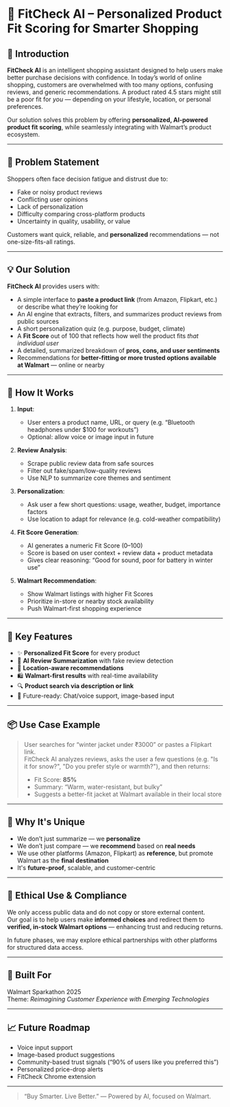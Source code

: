 # 🛒 FitCheck AI – Personalized Product Fit Scoring for Smarter Shopping

## 👋 Introduction

**FitCheck AI** is an intelligent shopping assistant designed to help users make better purchase decisions with confidence. In today’s world of online shopping, customers are overwhelmed with too many options, confusing reviews, and generic recommendations. A product rated 4.5 stars might still be a poor fit for *you* — depending on your lifestyle, location, or personal preferences.

Our solution solves this problem by offering **personalized, AI-powered product fit scoring**, while seamlessly integrating with Walmart’s product ecosystem.

---

## 🧩 Problem Statement

Shoppers often face decision fatigue and distrust due to:
- Fake or noisy product reviews
- Conflicting user opinions
- Lack of personalization
- Difficulty comparing cross-platform products
- Uncertainty in quality, usability, or value

Customers want quick, reliable, and **personalized** recommendations — not one-size-fits-all ratings.

---

## 💡 Our Solution

**FitCheck AI** provides users with:
- A simple interface to **paste a product link** (from Amazon, Flipkart, etc.) or describe what they’re looking for
- An AI engine that extracts, filters, and summarizes product reviews from public sources
- A short personalization quiz (e.g. purpose, budget, climate)
- A **Fit Score** out of 100 that reflects how well the product fits *that individual user*
- A detailed, summarized breakdown of **pros, cons, and user sentiments**
- Recommendations for **better-fitting or more trusted options available at Walmart** — online or nearby

---

## 🔁 How It Works

1. **Input**: 
   - User enters a product name, URL, or query (e.g. “Bluetooth headphones under $100 for workouts”)
   - Optional: allow voice or image input in future

2. **Review Analysis**:
   - Scrape public review data from safe sources
   - Filter out fake/spam/low-quality reviews
   - Use NLP to summarize core themes and sentiment

3. **Personalization**:
   - Ask user a few short questions: usage, weather, budget, importance factors
   - Use location to adapt for relevance (e.g. cold-weather compatibility)

4. **Fit Score Generation**:
   - AI generates a numeric Fit Score (0–100)
   - Score is based on user context + review data + product metadata
   - Gives clear reasoning: “Good for sound, poor for battery in winter use”

5. **Walmart Recommendation**:
   - Show Walmart listings with higher Fit Scores
   - Prioritize in-store or nearby stock availability
   - Push Walmart-first shopping experience

---

## 🚀 Key Features

- ✨ **Personalized Fit Score** for every product
- 🧠 **AI Review Summarization** with fake review detection
- 📍 **Location-aware recommendations**
- 🛍️ **Walmart-first results** with real-time availability
- 🔍 **Product search via description or link**
- 💬 Future-ready: Chat/voice support, image-based input

---

## 📦 Use Case Example

> User searches for “winter jacket under ₹3000” or pastes a Flipkart link.  
> FitCheck AI analyzes reviews, asks the user a few questions (e.g. "Is it for snow?", "Do you prefer style or warmth?"), and then returns:
> - Fit Score: **85%**
> - Summary: “Warm, water-resistant, but bulky”
> - Suggests a better-fit jacket at Walmart available in their local store

---

## 🎯 Why It's Unique

- We don’t just summarize — we **personalize**  
- We don’t just compare — we **recommend** based on **real needs**
- We use other platforms (Amazon, Flipkart) as **reference**, but promote Walmart as the **final destination**
- It's **future-proof**, scalable, and customer-centric

---

## 🔐 Ethical Use & Compliance

We only access public data and do not copy or store external content.  
Our goal is to help users make **informed choices** and redirect them to **verified, in-stock Walmart options** — enhancing trust and reducing returns.

In future phases, we may explore ethical partnerships with other platforms for structured data access.

---

## 🙌 Built For

Walmart Sparkathon 2025  
Theme: *Reimagining Customer Experience with Emerging Technologies*



---

## 📈 Future Roadmap

- Voice input support
- Image-based product suggestions
- Community-based trust signals (“90% of users like you preferred this”)
- Personalized price-drop alerts
- FitCheck Chrome extension

---

> “Buy Smarter. Live Better.” — Powered by AI, focused on Walmart.
